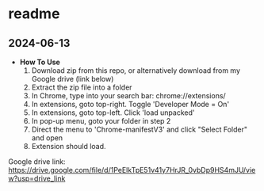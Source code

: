 # readme

## 2024-06-13

- **How To Use**
  1. Download zip from this repo, or alternatively download from my Google drive (link below) 
  2. Extract the zip file into a folder
  3. In Chrome, type into your search bar: chrome://extensions/
  4. In extensions, goto top-right. Toggle 'Developer Mode = On'
  5. In extensions, goto top-left. Click 'load unpacked'
  6. In pop-up menu, goto your folder in step 2
  7. Direct the menu to 'Chrome-manifestV3' and click "Select Folder" and open
  8. Extension should load.


 Google drive link: https://drive.google.com/file/d/1PeElkTpE51v41y7HrJR_0vbDp9HS4mJU/view?usp=drive_link
